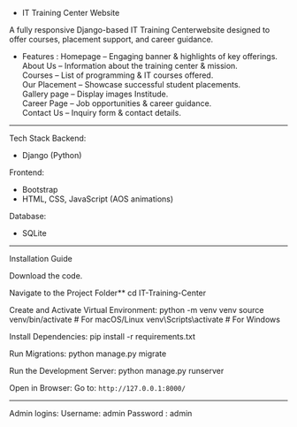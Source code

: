 * IT Training Center Website 

A fully responsive Django-based IT Training Centerwebsite designed to offer courses, placement support, and career guidance.

* Features : 
Homepage – Engaging banner & highlights of key offerings.  
About Us – Information about the training center & mission.  
Courses – List of programming & IT courses offered.  
Our Placement – Showcase successful student placements.  
Gallery page  – Display images Institude.  
Career Page – Job opportunities & career guidance.  
Contact Us – Inquiry form & contact details.  

------------------

Tech Stack
Backend:
- Django (Python)

Frontend:
- Bootstrap
- HTML, CSS, JavaScript (AOS animations)

Database:
- SQLite 

-----------------------
 Installation Guide

Download the code.

Navigate to the Project Folder**
 cd IT-Training-Center

Create and Activate Virtual Environment:
 python -m venv venv
 source venv/bin/activate  # For macOS/Linux
 venv\Scripts\activate    # For Windows


Install Dependencies:
 pip install -r requirements.txt


Run Migrations:
 python manage.py migrate

Run the Development Server:
 python manage.py runserver


Open in Browser:
 Go to: `http://127.0.0.1:8000/`

------------------------
Admin logins: 
Username: admin
Password : admin



